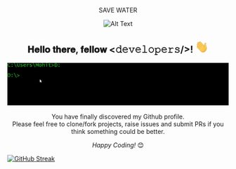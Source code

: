 
<div align="center">

 SAVE WATER

![Alt Text](https://github.com/mohitkhatri06/mohitkhatri06/blob/main/water.gif)
  
  


<div align="center">
<h2> 𝐇𝐞𝐥𝐥𝐨 𝐭𝐡𝐞𝐫𝐞, 𝐟𝐞𝐥𝐥𝐨𝐰 <𝚍𝚎𝚟𝚎𝚕𝚘𝚙𝚎𝚛𝚜/>! <img src="https://github.com/mohitkhatri06/mohitkhatri06/blob/main/Hi.gif" width="30px"></h2>

![Alt Text](https://github.com/mohitkhatri06/mohitkhatri06/blob/main/cmd.gif)

</div>



You have finally discovered my Github profile. <br>
Please feel free to clone/fork projects, raise issues and submit PRs if you think something could be better. <br>

<i>Happy Coding!</i> 😊

</div>


[![GitHub Streak](https://github-readme-streak-stats.herokuapp.com?user=mohitkhatri06&border_radius=90)](https://git.io/streak-stats)
